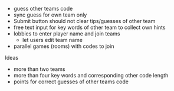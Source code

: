 - guess other teams code
- sync guess for own team only
- Submit button should not clear tips/guesses of other team
- free text input for key words of other team to collect own hints
- lobbies to enter player name and join teams
    - let users edit team name
- parallel games (rooms) with codes to join

Ideas
- more than two teams
- more than four key words and corresponding other code length
- points for correct guesses of other teams code
